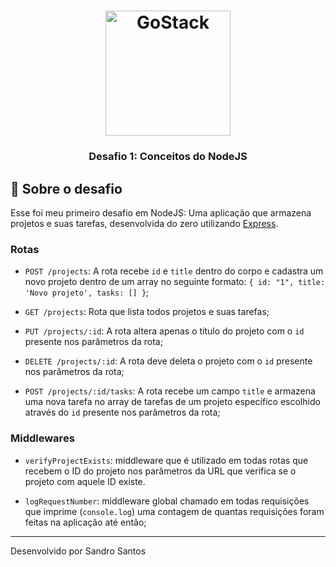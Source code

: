 <h1 align="center">
    <img alt="GoStack" src="https://rocketseat-cdn.s3-sa-east-1.amazonaws.com/bootcamp-header.png" width="200px" />
</h1>

<h3 align="center">
  Desafio 1: Conceitos do NodeJS
</h3>

## :rocket: Sobre o desafio

Esse foi meu primeiro desafio em NodeJS: Uma aplicação que armazena projetos e suas tarefas, desenvolvida do zero utilizando [Express](https://expressjs.com/pt-br/).

### Rotas

- `POST /projects`: A rota recebe `id` e `title` dentro do corpo e cadastra um novo projeto dentro de um array no seguinte formato: `{ id: "1", title: 'Novo projeto', tasks: [] }`;

- `GET /projects`: Rota que lista todos projetos e suas tarefas;

- `PUT /projects/:id`: A rota altera apenas o título do projeto com o `id` presente nos parâmetros da rota;

- `DELETE /projects/:id`: A rota deve deleta o projeto com o `id` presente nos parâmetros da rota;

- `POST /projects/:id/tasks`: A rota recebe um campo `title` e armazena uma nova tarefa no array de tarefas de um projeto específico escolhido através do `id` presente nos parâmetros da rota;


### Middlewares

- `verifyProjectExists`: middleware que é utilizado em todas rotas que recebem o ID do projeto nos parâmetros da URL que verifica se o projeto com aquele ID existe.

- `logRequestNumber`: middleware global chamado em todas requisições que imprime (`console.log`) uma contagem de quantas requisições foram feitas na aplicação até então;

---
Desenvolvido por Sandro Santos
